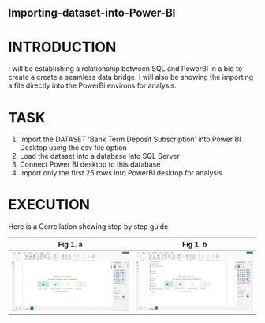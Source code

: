 ## Importing-dataset-into-Power-BI

# INTRODUCTION
I will be establishing a relationship between SQL and PowerBI in a bid to create a create a seamless data bridge.
I will also be showing the importing a file directly into the PowerBi environs for analysis.


# TASK 
1. Import the DATASET ‘Bank Term Deposit Subscription’ into  Power BI Desktop using the csv file option
2. Load the dataset into a database into SQL Server
3. Connect Power BI desktop to this database
4. Import only the first 25 rows into PowerBi desktop for analysis



# EXECUTION
Here is a Correllation shewing step by step guide

| Fig 1. a                         | Fig 1. b                         |
| -------------------------------- | -------------------------------- |
| ![](Blank_Power_Bi_Page.png)     |  ![](Get_Data_Tab_opened.png)    |


